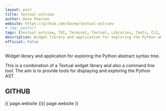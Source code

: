 ```yaml
---
layout: post
title: textual-astview
author: Dave Pearson
website: https://github.com/davep/textual-astview
# img: posts/?
tags: [textual-astview, TUI, Terminal, Textual, Libraries, Tools, CLI, Python, Rich, Textualize, Plugins]
description: Widget library and application for exploring the Python abstract syntax tree.
official: False
---
```

Widget library and application for exploring the Python abstract syntax tree.

This is a combination of a Textual widget library and also a command line tool. The aim is to provide tools for displaying and exploring the Python AST.

## GITHUB
[{ page.website }]({ page.website })
